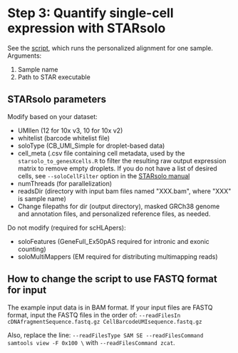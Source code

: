 # Step 3: Quantify single-cell expression with STARsolo

See the [script](Run_STARsolo_scHLApers_BAMinput.sh), which runs the personalized alignment for one sample. 
Arguments:
1. Sample name
2. Path to STAR executable

## STARsolo parameters

Modify based on your dataset:
- UMIlen (12 for 10x v3, 10 for 10x v2)
- whitelist (barcode whitelist file)
- soloType (CB_UMI_Simple for droplet-based data)
- cell_meta (.csv file containing cell metadata, used by the `starsolo_to_genesXcells.R` to filter the resulting raw output expression matrix to remove empty droplets. If you do not have a list of desired cells, see `--soloCellFilter` option in the [STARsolo manual](https://github.com/alexdobin/STAR/blob/master/doc/STARmanual.pdf)
- numThreads (for parallelization)
- readsDir (directory with input bam files named "XXX.bam", where "XXX" is sample name)
- Change filepaths for dir (output directory), masked GRCh38 genome and annotation files, and personalized reference files, as needed.

Do not modify (required for scHLApers):
- soloFeatures (GeneFull_Ex50pAS required for intronic and exonic counting)
- soloMultiMappers (EM required for distributing multimapping reads)

## How to change the script to use FASTQ format for input

The example input data is in BAM format. If your input files are FASTQ format, input the FASTQ files in the order of:
`--readFilesIn cDNAfragmentSequence.fastq.gz CellBarcodeUMIsequence.fastq.gz`

Also, replace the line:
`--readFilesType SAM SE --readFilesCommand samtools view -F 0x100 \` with `--readFilesCommand zcat`.
